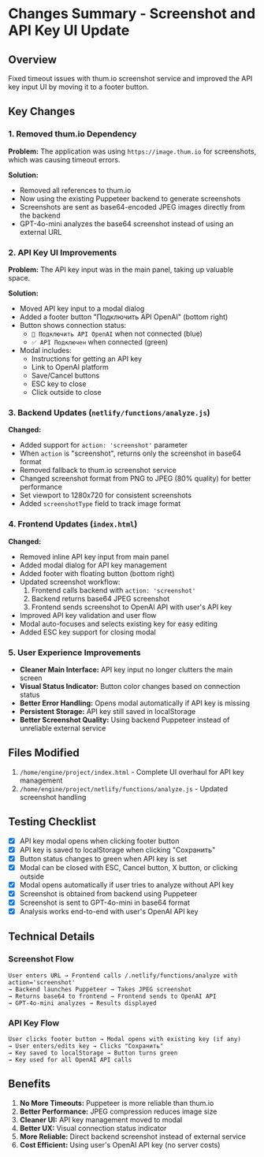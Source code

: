 # Changes Summary - Screenshot and API Key UI Update

## Overview
Fixed timeout issues with thum.io screenshot service and improved the API key input UI by moving it to a footer button.

## Key Changes

### 1. Removed thum.io Dependency
**Problem:** The application was using `https://image.thum.io` for screenshots, which was causing timeout errors.

**Solution:** 
- Removed all references to thum.io
- Now using the existing Puppeteer backend to generate screenshots
- Screenshots are sent as base64-encoded JPEG images directly from the backend
- GPT-4o-mini analyzes the base64 screenshot instead of using an external URL

### 2. API Key UI Improvements
**Problem:** The API key input was in the main panel, taking up valuable space.

**Solution:**
- Moved API key input to a modal dialog
- Added a footer button "Подключить API OpenAI" (bottom right)
- Button shows connection status:
  - `🔌 Подключить API OpenAI` when not connected (blue)
  - `✅ API Подключен` when connected (green)
- Modal includes:
  - Instructions for getting an API key
  - Link to OpenAI platform
  - Save/Cancel buttons
  - ESC key to close
  - Click outside to close

### 3. Backend Updates (`netlify/functions/analyze.js`)

**Changed:**
- Added support for `action: 'screenshot'` parameter
- When `action` is "screenshot", returns only the screenshot in base64 format
- Removed fallback to thum.io screenshot service
- Changed screenshot format from PNG to JPEG (80% quality) for better performance
- Set viewport to 1280x720 for consistent screenshots
- Added `screenshotType` field to track image format

### 4. Frontend Updates (`index.html`)

**Changed:**
- Removed inline API key input from main panel
- Added modal dialog for API key management
- Added footer with floating button (bottom right)
- Updated screenshot workflow:
  1. Frontend calls backend with `action: 'screenshot'`
  2. Backend returns base64 JPEG screenshot
  3. Frontend sends screenshot to OpenAI API with user's API key
- Improved API key validation and user flow
- Modal auto-focuses and selects existing key for easy editing
- Added ESC key support for closing modal

### 5. User Experience Improvements

- **Cleaner Main Interface:** API key input no longer clutters the main screen
- **Visual Status Indicator:** Button color changes based on connection status
- **Better Error Handling:** Opens modal automatically if API key is missing
- **Persistent Storage:** API key still saved in localStorage
- **Better Screenshot Quality:** Using backend Puppeteer instead of unreliable external service

## Files Modified

1. `/home/engine/project/index.html` - Complete UI overhaul for API key management
2. `/home/engine/project/netlify/functions/analyze.js` - Updated screenshot handling

## Testing Checklist

- [x] API key modal opens when clicking footer button
- [x] API key is saved to localStorage when clicking "Сохранить"
- [x] Button status changes to green when API key is set
- [x] Modal can be closed with ESC, Cancel button, X button, or clicking outside
- [x] Modal opens automatically if user tries to analyze without API key
- [x] Screenshot is obtained from backend using Puppeteer
- [x] Screenshot is sent to GPT-4o-mini in base64 format
- [x] Analysis works end-to-end with user's OpenAI API key

## Technical Details

### Screenshot Flow
```
User enters URL → Frontend calls /.netlify/functions/analyze with action='screenshot' 
→ Backend launches Puppeteer → Takes JPEG screenshot 
→ Returns base64 to frontend → Frontend sends to OpenAI API 
→ GPT-4o-mini analyzes → Results displayed
```

### API Key Flow
```
User clicks footer button → Modal opens with existing key (if any)
→ User enters/edits key → Clicks "Сохранить" 
→ Key saved to localStorage → Button turns green
→ Key used for all OpenAI API calls
```

## Benefits

1. **No More Timeouts:** Puppeteer is more reliable than thum.io
2. **Better Performance:** JPEG compression reduces image size
3. **Cleaner UI:** API key management moved to modal
4. **Better UX:** Visual connection status indicator
5. **More Reliable:** Direct backend screenshot instead of external service
6. **Cost Efficient:** Using user's OpenAI API key (no server costs)
